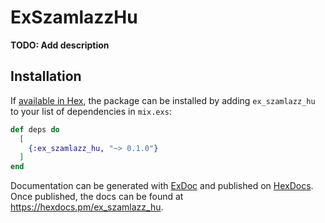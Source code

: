 # ExSzamlazzHu

**TODO: Add description**

## Installation

If [available in Hex](https://hex.pm/docs/publish), the package can be installed
by adding `ex_szamlazz_hu` to your list of dependencies in `mix.exs`:

```elixir
def deps do
  [
    {:ex_szamlazz_hu, "~> 0.1.0"}
  ]
end
```

Documentation can be generated with [ExDoc](https://github.com/elixir-lang/ex_doc)
and published on [HexDocs](https://hexdocs.pm). Once published, the docs can
be found at <https://hexdocs.pm/ex_szamlazz_hu>.

